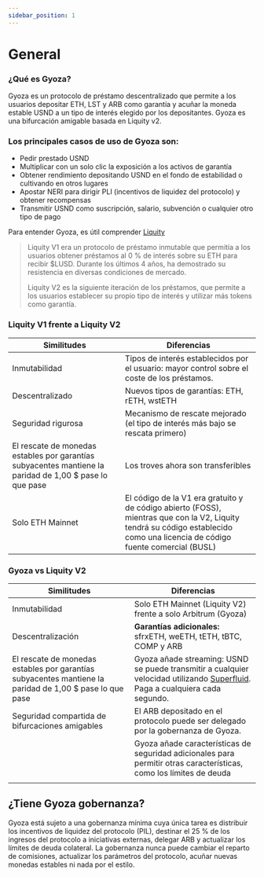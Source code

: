 ```yaml
---
sidebar_position: 1
---
```



# General

### ¿Qué es Gyoza?
Gyoza es un protocolo de préstamo descentralizado que permite a los usuarios depositar ETH, LST y ARB como garantía y acuñar la moneda estable USND a un tipo de interés elegido por los depositantes. Gyoza es una bifurcación amigable basada en Liquity v2.

### Los principales casos de uso de Gyoza son:

- Pedir prestado USND
- Multiplicar con un solo clic la exposición a los activos de garantía
- Obtener rendimiento depositando USND en el fondo de estabilidad o cultivando en otros lugares
- Apostar NERI para dirigir PLI (incentivos de liquidez del protocolo) y obtener recompensas
- Transmitir USND como suscripción, salario, subvención o cualquier otro tipo de pago

Para entender Gyoza, es útil comprender [Liquity](https://www.liquity.org)

> Liquity V1 era un protocolo de préstamo inmutable que permitía a los usuarios obtener préstamos al 0 % de interés sobre su ETH para recibir $LUSD. Durante los últimos 4 años, ha demostrado su resistencia en diversas condiciones de mercado. 
> 
> Liquity V2 es la siguiente iteración de los préstamos, que permite a los usuarios establecer su propio tipo de interés y utilizar más tokens como garantía.


### Liquity V1 frente a Liquity V2
| Similitudes | Diferencias  |
|--|--|
|Inmutabilidad  |  Tipos de interés establecidos por el usuario: mayor control sobre el coste de los préstamos. |
|Descentralizado| Nuevos tipos de garantías: ETH, rETH, wstETH|
|Seguridad rigurosa|Mecanismo de rescate mejorado (el tipo de interés más bajo se rescata primero)|
|El rescate de monedas estables por garantías subyacentes mantiene la paridad de 1,00 $ pase lo que pase| Los troves ahora son transferibles|
|Solo ETH Mainnet|El código de la V1 era gratuito y de código abierto (FOSS), mientras que con la V2, Liquity tendrá su código establecido como una licencia de código fuente comercial (BUSL)|

### Gyoza vs Liquity V2
| Similitudes | Diferencias  |
|--|--|
| Inmutabilidad|Solo ETH Mainnet (Liquity V2) frente a solo Arbitrum (Gyoza) |
|Descentralización| **Garantías adicionales:** sfrxETH, weETH, tETH, tBTC, COMP y ARB|
|El rescate de monedas estables por garantías subyacentes mantiene la paridad de 1,00 $ pase lo que pase| Gyoza añade streaming: USND se puede transmitir a cualquier velocidad utilizando  [Superfluid](https://www.superfluid.finance/). Paga a cualquiera cada segundo.|
|Seguridad compartida de bifurcaciones amigables |El ARB depositado en el protocolo puede ser delegado por la gobernanza de Gyoza.|
||Gyoza añade características de seguridad adicionales para permitir otras características, como los límites de deuda|
|||\

## ¿Tiene Gyoza gobernanza?
Gyoza está sujeto a una gobernanza mínima cuya única tarea es distribuir los incentivos de liquidez del protocolo (PIL), destinar el 25 % de los ingresos del protocolo a iniciativas externas, delegar ARB y actualizar los límites de deuda colateral. La gobernanza nunca puede cambiar el reparto de comisiones, actualizar los parámetros del protocolo, acuñar nuevas monedas estables ni nada por el estilo.